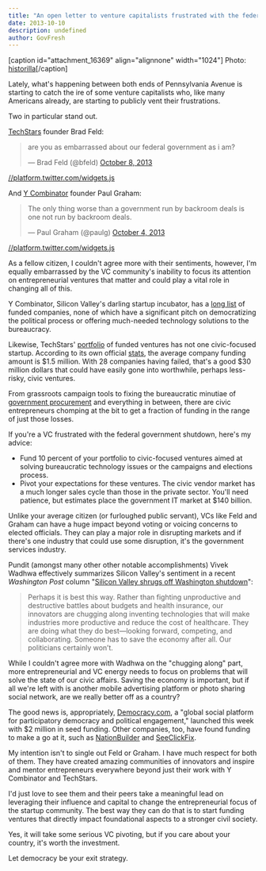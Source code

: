 ```yaml
---
title: "An open letter to venture capitalists frustrated with the federal government shutdown"
date: 2013-10-10
description: undefined
author: GovFresh
---
```


[caption id="attachment_16369" align="alignnone" width="1024"] Photo: <a href="http://www.flickr.com/photos/michaelreuter/4068776519/">historilla</a>[/caption]

Lately, what's happening between both ends of Pennsylvania Avenue is starting to catch the ire of some venture capitalists who, like many Americans already, are starting to publicly vent their frustrations.

Two in particular stand out.

<a href="http://techstars.com">TechStars</a> founder Brad Feld:

<blockquote class="twitter-tweet"><p>are you as embarrassed about our federal government as i am?</p>&mdash; Brad Feld (@bfeld) <a href="https://twitter.com/bfeld/statuses/387605713813381121">October 8, 2013</a></blockquote>
<a href="//platform.twitter.com/widgets.js">//platform.twitter.com/widgets.js</a>

And <a href="http://ycombinator.com/">Y Combinator</a> founder Paul Graham:

<blockquote class="twitter-tweet"><p>The only thing worse than a government run by backroom deals is one not run by backroom deals.</p>&mdash; Paul Graham (@paulg) <a href="https://twitter.com/paulg/statuses/385972438606958593">October 4, 2013</a></blockquote>
<a href="//platform.twitter.com/widgets.js">//platform.twitter.com/widgets.js</a>

As a fellow citizen, I couldn't agree more with their sentiments, however, I'm equally embarrassed by the VC community's inability to focus its attention on entrepreneurial ventures that matter and could play a vital role in changing all of this. 

Y Combinator, Silicon Valley's darling startup incubator, has a <a href="http://yclist.com/">long list</a> of funded companies, none of which have a significant pitch on democratizing the political process or offering much-needed technology solutions to the bureaucracy.

Likewise, TechStars' <a href="http://www.techstars.com/companies/all/">portfolio</a> of funded ventures has not one civic-focused startup. According to its own official <a href="http://www.techstars.com/companies/stats/">stats</a>, the average company funding amount is $1.5 million. With 28 companies having failed, that's a good $30 million dollars that could have easily gone into worthwhile, perhaps less-risky, civic ventures.

From grassroots campaign tools to fixing the bureaucratic minutiae of <a href="http://www.npr.org/blogs/alltechconsidered/2013/10/08/230424841/health-exchange-tech-problems-point-to-a-thornier-issue">government procurement</a> and everything in between, there are civic entrepreneurs chomping at the bit to get a fraction of funding in the range of just those losses.

If you're a VC frustrated with the federal government shutdown, here's my advice:

<ul>
	<li>Fund 10 percent of your portfolio to civic-focused ventures aimed at solving bureaucratic technology issues or the campaigns and elections process.</li>
	<li>Pivot your expectations for these ventures. The civic vendor market has a much longer sales cycle than those in the private sector. You'll need patience, but estimates place the government IT market at $140 billion.</li>
</ul>

Unlike your average citizen (or furloughed public servant), VCs like Feld and Graham can have a huge impact beyond voting or voicing concerns to elected officials. They can play a major role in disrupting markets and if there's one industry that could use some disruption, it's the government services industry.

Pundit (amongst many other other notable accomplishments) Vivek Wadhwa effectively summarizes Silicon Valley's sentiment in a recent <em>Washington Post</em> column "<a href="http://www.washingtonpost.com/blogs/innovations/wp/2013/10/03/wadhwa1004/">Silicon Valley shrugs off Washington shutdown</a>":

<blockquote>Perhaps it is best this way. Rather than fighting unproductive and destructive battles about budgets and health insurance, our innovators are chugging along inventing technologies that will make industries more productive and reduce the cost of healthcare. They are doing what they do best—looking forward, competing, and collaborating. Someone has to save the economy after all. Our politicians certainly won’t.</blockquote>

While I couldn't agree more with Wadhwa on the "chugging along" part, more entrepreneurial and VC energy needs to focus on problems that will solve the state of our civic affairs. Saving the economy is important, but if all we're left with is another mobile advertising platform or photo sharing social network, are we really better off as a country?

The good news is, appropriately, <a href="http://Democracy.com">Democracy.com</a>, a "global social platform for participatory democracy and political engagement," launched this week with $2 million in seed funding. Other companies, too, have found funding to make a go at it, such as <a href="http://nationbuilder.com">NationBuilder</a> and <a href="http://seeclickfix.com">SeeClickFix</a>.

My intention isn't to single out Feld or Graham. I have much respect for both of them. They have created amazing communities of innovators and inspire and mentor entrepreneurs everywhere beyond just their work with Y Combinator and TechStars. 

I'd just love to see them and their peers take a meaningful lead on leveraging their influence and capital to change the entrepreneurial focus of the startup community. The best way they can do that is to start funding ventures that directly impact foundational aspects to a stronger civil society.

Yes, it will take some serious VC pivoting, but if you care about your country, it's worth the investment.

Let democracy be your exit strategy.

